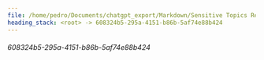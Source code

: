 ```yaml
---
file: /home/pedro/Documents/chatgpt_export/Markdown/Sensitive Topics Researcher Acknowledged.md
heading_stack: <root> -> 608324b5-295a-4151-b86b-5af74e88b424
---
```

###### 608324b5-295a-4151-b86b-5af74e88b424
